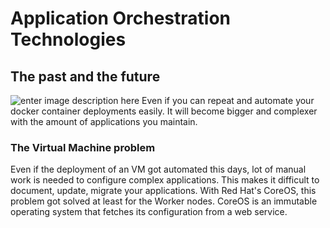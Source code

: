 # Application Orchestration Technologies

## The past and the future

![enter image description here](https://github.com/joe-speedboat/workshop.docker/raw/main/images/evol.png)
Even if you can repeat and automate your docker container deployments easily. 
It will become bigger and complexer with the amount of applications you maintain.

### The Virtual Machine problem
Even if the deployment of an VM got automated this days, lot of manual work is needed to configure complex applications.
This makes it difficult to document, update, migrate your applications.
With Red Hat's CoreOS, this problem got solved at least for the Worker nodes.
CoreOS is an immutable operating system  that fetches its configuration from a web service.
<!--stackedit_data:
eyJoaXN0b3J5IjpbLTM3MzQ3MjIwLDEyNDQ5MDg2MDQsNzMwOT
k4MTE2XX0=
-->